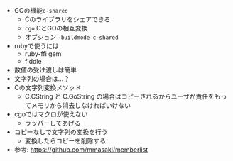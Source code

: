 - GOの機能`c-shared`
  - Cのライブラリをシェアできる
  - `cgo` CとGOの相互変換
  - オプション `-buildmode c-shared`
- rubyで使うには
  - ruby-ffi gem
  - fiddle
- 数値の受け渡しは簡単
- 文字列の場合は…？
- Cの文字列変換メソッド
  - C.CString と C.GoString の場合はコピーされるからユーザが責任をもってメモリから消去しなければいけない
- cgoではマクロが使えない
  - ラッパーしてあげる
- コピーなしで文字列の変換を行う
  - 変換したらコピーを削除する
- 参考: https://github.com/mmasaki/memberlist
